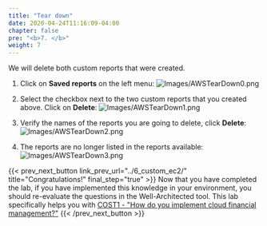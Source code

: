 ```yaml
---
title: "Tear down"
date: 2020-04-24T11:16:09-04:00
chapter: false
pre: "<b>7. </b>"
weight: 7
---
```


We will delete both custom reports that were created.

1. Click on **Saved reports** on the left menu:
![Images/AWSTearDown0.png](/Cost/100_5_Cost_Visualization/Images/AWSTearDown0.png)

2. Select the checkbox next to the two custom reports that you created above. Click on **Delete**:
![Images/AWSTearDown1.png](/Cost/100_5_Cost_Visualization/Images/AWSTearDown1.png)

3. Verify the names of the reports you are going to delete, click **Delete**:
![Images/AWSTearDown2.png](/Cost/100_5_Cost_Visualization/Images/AWSTearDown2.png)

4. The reports are no longer listed in the reports available:
![Images/AWSTearDown3.png](/Cost/100_5_Cost_Visualization/Images/AWSTearDown3.png)


{{< prev_next_button link_prev_url="../6_custom_ec2/"  title="Congratulations!" final_step="true" >}}
Now that you have completed the lab, if you have implemented this knowledge in your environment,
you should re-evaluate the questions in the Well-Architected tool. This lab specifically helps you with
[COST1 - "How do you implement cloud financial management?"](https://docs.aws.amazon.com/wellarchitected/latest/framework/a-practice-cloud-financial-management.html)
{{< /prev_next_button >}}
